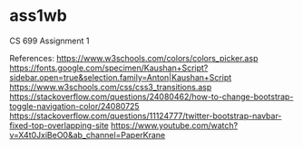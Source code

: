 # ass1wb
CS 699 Assignment 1

References:
https://www.w3schools.com/colors/colors_picker.asp
https://fonts.google.com/specimen/Kaushan+Script?sidebar.open=true&selection.family=Anton|Kaushan+Script
https://www.w3schools.com/css/css3_transitions.asp
https://stackoverflow.com/questions/24080462/how-to-change-bootstrap-toggle-navigation-color/24080725
https://stackoverflow.com/questions/11124777/twitter-bootstrap-navbar-fixed-top-overlapping-site
https://www.youtube.com/watch?v=X4t0JxiBeO0&ab_channel=PaperKrane

